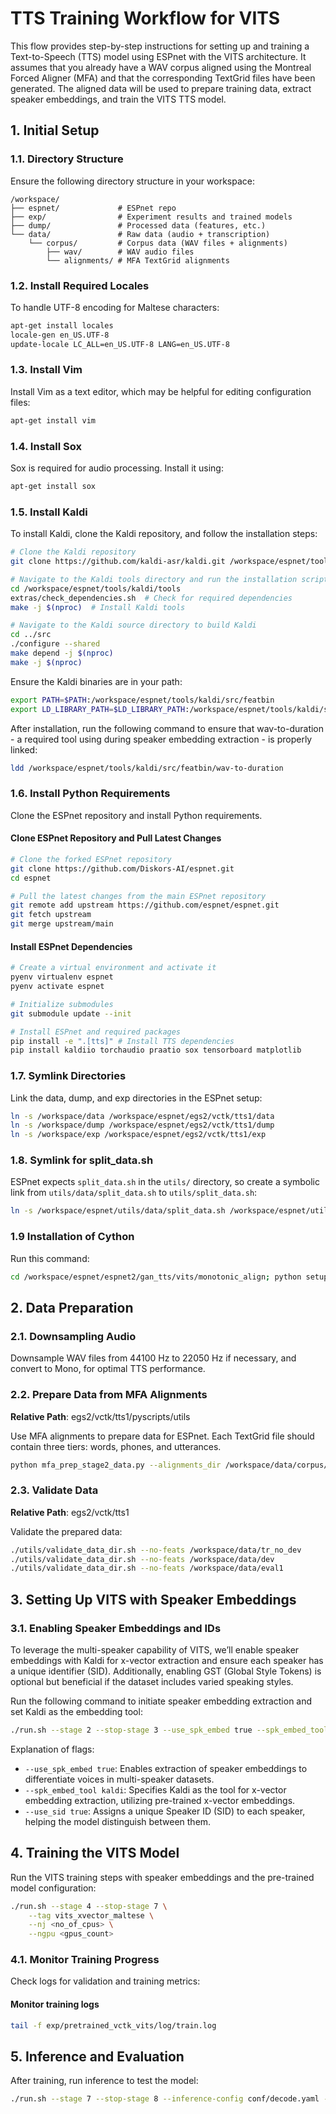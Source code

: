 # TTS Training Workflow for VITS

This flow provides step-by-step instructions for setting up and training a Text-to-Speech (TTS) model using ESPnet with the VITS architecture. It assumes that you already have a WAV corpus aligned using the Montreal Forced Aligner (MFA) and that the corresponding TextGrid files have been generated. The aligned data will be used to prepare training data, extract speaker embeddings, and train the VITS TTS model.

## 1. Initial Setup

### 1.1. Directory Structure

Ensure the following directory structure in your workspace:

```
/workspace/
├── espnet/             # ESPnet repo
├── exp/                # Experiment results and trained models
├── dump/               # Processed data (features, etc.)
└── data/               # Raw data (audio + transcription)
    └── corpus/         # Corpus data (WAV files + alignments)
        ├── wav/        # WAV audio files
        └── alignments/ # MFA TextGrid alignments
```

### 1.2. Install Required Locales

To handle UTF-8 encoding for Maltese characters:

```bash
apt-get install locales
locale-gen en_US.UTF-8
update-locale LC_ALL=en_US.UTF-8 LANG=en_US.UTF-8
```

### 1.3. Install Vim

Install Vim as a text editor, which may be helpful for editing configuration files:

```bash
apt-get install vim
```

### 1.4. Install Sox

Sox is required for audio processing. Install it using:

```bash
apt-get install sox
```

### 1.5. Install Kaldi

To install Kaldi, clone the Kaldi repository, and follow the installation steps:

```bash
# Clone the Kaldi repository
git clone https://github.com/kaldi-asr/kaldi.git /workspace/espnet/tools/kaldi

# Navigate to the Kaldi tools directory and run the installation script
cd /workspace/espnet/tools/kaldi/tools
extras/check_dependencies.sh  # Check for required dependencies
make -j $(nproc)  # Install Kaldi tools

# Navigate to the Kaldi source directory to build Kaldi
cd ../src
./configure --shared
make depend -j $(nproc)
make -j $(nproc)
```

Ensure the Kaldi binaries are in your path:

```bash
export PATH=$PATH:/workspace/espnet/tools/kaldi/src/featbin
export LD_LIBRARY_PATH=$LD_LIBRARY_PATH:/workspace/espnet/tools/kaldi/src/lib
```

After installation, run the following command to ensure that wav-to-duration - a required tool using during speaker embedding extraction - is properly linked:

```bash
ldd /workspace/espnet/tools/kaldi/src/featbin/wav-to-duration
```

### 1.6. Install Python Requirements

Clone the ESPnet repository and install Python requirements.

#### Clone ESPnet Repository and Pull Latest Changes

```bash
# Clone the forked ESPnet repository
git clone https://github.com/Diskors-AI/espnet.git
cd espnet

# Pull the latest changes from the main ESPnet repository
git remote add upstream https://github.com/espnet/espnet.git
git fetch upstream
git merge upstream/main
```

#### Install ESPnet Dependencies

```bash
# Create a virtual environment and activate it
pyenv virtualenv espnet
pyenv activate espnet

# Initialize submodules
git submodule update --init

# Install ESPnet and required packages
pip install -e ".[tts]" # Install TTS dependencies
pip install kaldiio torchaudio praatio sox tensorboard matplotlib
```

### 1.7. Symlink Directories

Link the data, dump, and exp directories in the ESPnet setup:

```bash
ln -s /workspace/data /workspace/espnet/egs2/vctk/tts1/data
ln -s /workspace/dump /workspace/espnet/egs2/vctk/tts1/dump
ln -s /workspace/exp /workspace/espnet/egs2/vctk/tts1/exp
```

### 1.8. Symlink for split_data.sh

ESPnet expects `split_data.sh` in the `utils/` directory, so create a symbolic link from `utils/data/split_data.sh` to `utils/split_data.sh`:

```bash
ln -s /workspace/espnet/utils/data/split_data.sh /workspace/espnet/utils/split_data.sh
```

### 1.9 Installation of Cython

Run this command:

```bash
cd /workspace/espnet/espnet2/gan_tts/vits/monotonic_align; python setup.py build_ext --inplace
```

## 2. Data Preparation

### 2.1. Downsampling Audio

Downsample WAV files from 44100 Hz to 22050 Hz if necessary, and convert to Mono, for optimal TTS performance.

### 2.2. Prepare Data from MFA Alignments

**Relative Path**: egs2/vctk/tts1/pyscripts/utils

Use MFA alignments to prepare data for ESPnet. Each TextGrid file should contain three tiers: words, phones, and utterances.

```bash
python mfa_prep_stage2_data.py --alignments_dir /workspace/data/corpus/alignments --corpus_dir /workspace/data/corpus/wav --output_dir /workspace/data
```

### 2.3. Validate Data

**Relative Path**: egs2/vctk/tts1

Validate the prepared data:

```bash
./utils/validate_data_dir.sh --no-feats /workspace/data/tr_no_dev
./utils/validate_data_dir.sh --no-feats /workspace/data/dev
./utils/validate_data_dir.sh --no-feats /workspace/data/eval1
```

## 3. Setting Up VITS with Speaker Embeddings

### 3.1. Enabling Speaker Embeddings and IDs

To leverage the multi-speaker capability of VITS, we’ll enable speaker embeddings with Kaldi for x-vector extraction and ensure each speaker has a unique identifier (SID). Additionally, enabling GST (Global Style Tokens) is optional but beneficial if the dataset includes varied speaking styles.

Run the following command to initiate speaker embedding extraction and set Kaldi as the embedding tool:

```bash
./run.sh --stage 2 --stop-stage 3 --use_spk_embed true --spk_embed_tool kaldi --use_sid true --nj <no_of_cpus>
```

Explanation of flags:

- `--use_spk_embed true`: Enables extraction of speaker embeddings to differentiate voices in multi-speaker datasets.
- `--spk_embed_tool kaldi`: Specifies Kaldi as the tool for x-vector embedding extraction, utilizing pre-trained x-vector embeddings.
- `--use_sid true`: Assigns a unique Speaker ID (SID) to each speaker, helping the model distinguish between them.

## 4. Training the VITS Model

Run the VITS training steps with speaker embeddings and the pre-trained model configuration:

```bash
./run.sh --stage 4 --stop-stage 7 \
    --tag vits_xvector_maltese \
    --nj <no_of_cpus> \
    --ngpu <gpus_count>
```

### 4.1. Monitor Training Progress

Check logs for validation and training metrics:

#### Monitor training logs

```bash
tail -f exp/pretrained_vctk_vits/log/train.log
```

## 5. Inference and Evaluation

After training, run inference to test the model:

```bash
./run.sh --stage 7 --stop-stage 8 --inference-config conf/decode.yaml --inference_tag test_with_vits
```
